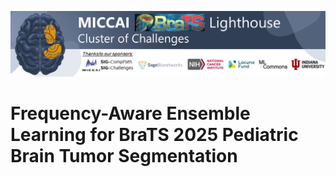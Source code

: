 ![alt text](brats2025_logo.png "Title")

# Frequency-Aware Ensemble Learning for BraTS 2025 Pediatric Brain Tumor Segmentation
